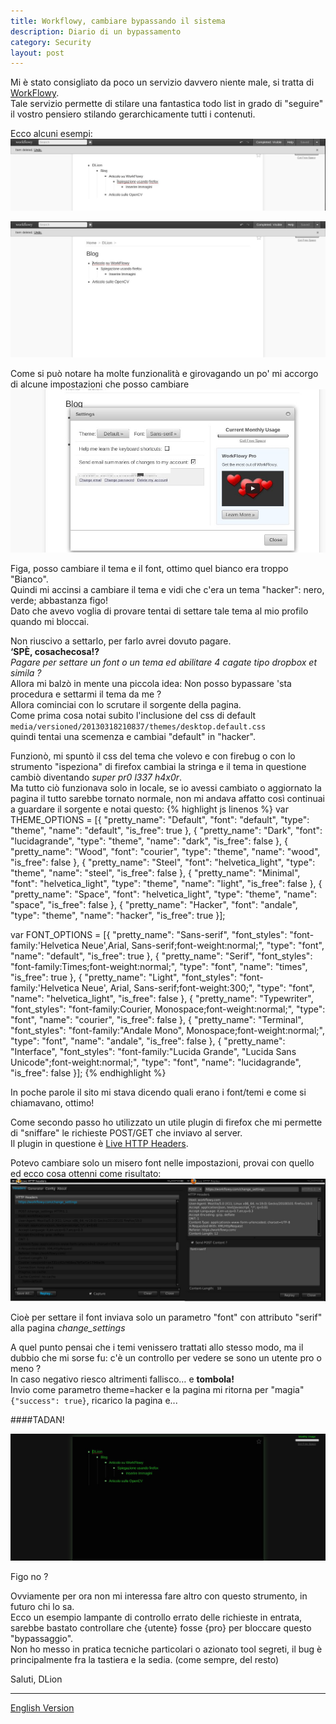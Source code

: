 ```yaml
---
title: Workflowy, cambiare bypassando il sistema
description: Diario di un bypassamento
category: Security
layout: post
---
```

Mi è stato consigliato da poco un servizio davvero niente male, si tratta di [WorkFlowy](https://workflowy.com/).   
Tale servizio permette di stilare una fantastica todo list in grado di "seguire" il vostro pensiero stilando gerarchicamente tutti i contenuti.

Ecco alcuni esempi:
![uno](/images/workflowy-cambiare-bypassando-il-sistema.jpg)

![due](/images/workflowy-cambiare-bypassando-il-sistema-1.jpg)


Come si può notare ha molte funzionalità e girovagando un po' mi accorgo di alcune impostazioni che posso cambiare
![impo](/images/workflowy-cambiare-bypassando-il-sistema-2.jpg)

Figa, posso cambiare il tema e il font, ottimo quel bianco era troppo "Bianco".   
Quindi mi accinsi a cambiare il tema e vidi che c'era un tema "hacker": nero, verde; abbastanza figo!   
Dato che avevo voglia di provare tentai di settare tale tema al mio profilo quando mi bloccai.

Non riuscivo a settarlo, per farlo avrei dovuto pagare.   
**‘SPÈ, cosachecosa!?**   
_Pagare per settare un font o un tema ed abilitare 4 cagate tipo dropbox et simila ?_   
Allora mi balzò in mente una piccola idea: Non posso bypassare 'sta procedura e settarmi il tema da me ?   
Allora cominciai con lo scrutare il sorgente della pagina.   
Come prima cosa notai subito l'inclusione del css di default   
`media/versioned/20130318210837/themes/desktop.default.css`   
quindi tentai una scemenza e cambiai "default" in "hacker".

Funzionò, mi spuntò il css del tema che volevo e con firebug o con lo strumento "ispeziona" di firefox cambiai la stringa e il tema in questione cambiò diventando *super pr0 l337 h4x0r*.   
Ma tutto ciò funzionava solo in locale, se io avessi cambiato o aggiornato la pagina il tutto sarebbe tornato normale, non mi andava affatto così continuai a guardare il sorgente e notai questo:
{% highlight js linenos %}
var THEME_OPTIONS = [{
  "pretty_name": "Default",
  "font": "default",
  "type": "theme",
  "name": "default",
  "is_free": true
},
{
  "pretty_name": "Dark",
  "font": "lucidagrande",
  "type": "theme",
  "name": "dark",
  "is_free": false
},
{
  "pretty_name": "Wood",
  "font": "courier",
  "type": "theme",
  "name": "wood",
  "is_free": false
},
{
  "pretty_name": "Steel",
  "font": "helvetica_light",
  "type": "theme",
  "name": "steel",
  "is_free": false
},
{
  "pretty_name": "Minimal",
  "font": "helvetica_light",
  "type": "theme",
  "name": "light",
  "is_free": false
},
{
  "pretty_name": "Space",
  "font": "helvetica_light",
  "type": "theme",
  "name": "space",
  "is_free": false
},
{
  "pretty_name": "Hacker",
  "font": "andale",
  "type": "theme",
  "name": "hacker",
  "is_free": true
}];

var FONT_OPTIONS = [{
  "pretty_name": "Sans-serif",
  "font_styles": "font-family:'Helvetica Neue',Arial, Sans-serif;font-weight:normal;",
  "type": "font",
  "name": "default",
  "is_free": true
},
{
  "pretty_name": "Serif",
  "font_styles": "font-family:Times;font-weight:normal;",
  "type": "font",
  "name": "times",
  "is_free": true
},
{
  "pretty_name": "Light",
  "font_styles": "font-family:'Helvetica Neue', Arial, Sans-serif;font-weight:300;",
  "type": "font",
  "name": "helvetica_light",
  "is_free": false
},
{
  "pretty_name": "Typewriter",
  "font_styles": "font-family:Courier, Monospace;font-weight:normal;",
  "type": "font",
  "name": "courier",
  "is_free": false
},
{
  "pretty_name": "Terminal",
  "font_styles": "font-family:\"Andale Mono\", Monospace;font-weight:normal;",
  "type": "font",
  "name": "andale",
  "is_free": false
},
{
  "pretty_name": "Interface",
  "font_styles": "font-family:\"Lucida Grande\", \"Lucida Sans Unicode\";font-weight:normal;",
  "type": "font",
  "name": "lucidagrande",
  "is_free": false
}];
{% endhighlight %}

In poche parole il sito mi stava dicendo quali erano i font/temi e come si chiamavano, ottimo!

Come secondo passo ho utilizzato un utile plugin di firefox che mi permette di "sniffare" le richieste POST/GET che inviavo al server.   
Il plugin in questione è [Live HTTP Headers](https://addons.mozilla.org/it/firefox/addon/live-http-headers/).

Potevo cambiare solo un misero font nelle impostazioni, provai con quello ed ecco cosa ottenni come risultato:   
![risult](/images/workflowy-cambiare-bypassando-il-sistema-3.jpg)

Cioè per settare il font inviava solo un parametro "font" con attributo "serif" alla pagina *change_settings*

A quel punto pensai che i temi venissero trattati allo stesso modo, ma il dubbio che mi sorse fu: c'è un controllo per vedere se sono un utente pro o meno ?   
In caso negativo riesco altrimenti fallisco… e **tombola!**   
Invio come parametro theme=hacker e la pagina mi ritorna per "magia" `{"success": true}`, ricarico la pagina e...

####TADAN!

![Success](/images/workflowy-cambiare-bypassando-il-sistema-4.jpg)

Figo no ?

Ovviamente per ora non mi interessa fare altro con questo strumento, in futuro chi lo sa.   
Ecco un esempio lampante di controllo errato delle richieste in entrata, sarebbe bastato controllare che {utente} fosse {pro} per bloccare questo "bypassaggio".   
Non ho messo in pratica tecniche particolari o azionato tool segreti, il bug è principalmente fra la tastiera e la sedia. (come sempre, del resto)

Saluti, DLion

---

[English Version](https://domenicoluciani.com/2013/03/20/how-to-change-theme-workflowy.html)
